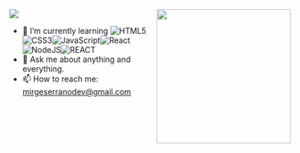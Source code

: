 
<img src= "https://media.licdn.com/dms/image/D4E16AQE4MoRkzfFh5A/profile-displaybackgroundimage-shrink_350_1400/0/1695062873670?e=1700697600&v=beta&t=-jAjjLSqqKgS598f3QfxVkcLMI17n3pfQi638ktMD6M"/>


<img align= "right" width= "240" src= "https://pa1.narvii.com/6580/8098c6e9207376889eeb0532d9f5a0723c4d73f5_hq.gif"/>

- 🌱 I’m currently learning ![HTML5](https://img.icons8.com/color/30/html-5.png)![CSS3](https://img.icons8.com/color/30/css3.png)![JavaScript](https://img.icons8.com/color/30/javascript.png)![React](https://iconos8.es/icon/asWSSTBrDlTW/react-a-javascript-library-for-building-user-interfaces/30/)
![NodeJS](https://img.icons8.com/color/30/nodejs.png)![REACT](https://img.icons8.com/color/30/react.png)
- 💬 Ask me about anything and everything.
- 📫 How to reach me: mirgeserranodev@gmail.com
   
